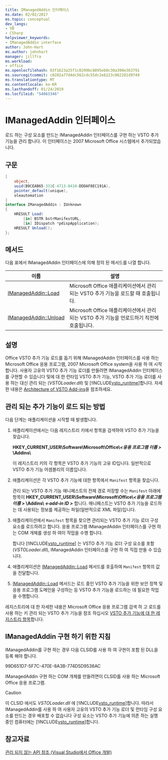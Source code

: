 ```yaml
---
title: IManagedAddin 인터페이스
ms.date: 02/02/2017
ms.topic: conceptual
dev_langs:
- VB
- CSharp
helpviewer_keywords:
- IManagedAddin interface
author: John-Hart
ms.author: johnhart
manager: jillfra
ms.workload:
- office
ms.openlocfilehash: 03f1623a25f1c0299bc8895eb0c30a390e363791
ms.sourcegitcommit: c0202a77d4dc562cdc55dc2e6223c062281d9749
ms.translationtype: MT
ms.contentlocale: ko-KR
ms.lasthandoff: 01/24/2019
ms.locfileid: "54863346"
---
```

# <a name="imanagedaddin-interface"></a>IManagedAddin 인터페이스
  로드 하는 구성 요소를 만드는 IManagedAddin 인터페이스를 구현 하는 VSTO 추가 기능을 관리 합니다. 이 인터페이스는 2007 Microsoft Office 시스템에서 추가되었습니다.  
  
## <a name="syntax"></a>구문  
  
```csharp
[  
    object,  
    uuid(B9CEAB65-331C-4713-8410-DDDAF8EC191A),  
    pointer_default(unique),  
    oleautomation  
]  
interface IManagedAddin : IUnknown  
{  
    HRESULT Load(  
        [in] BSTR bstrManifestURL,   
        [in] IDispatch *pdispApplication);  
    HRESULT Unload();  
};  
```  
  
## <a name="methods"></a>메서드  
 다음 표에서 IManagedAddin 인터페이스에 의해 정의 된 메서드를 나열 합니다.  
  
|이름|설명|  
|----------|-----------------|  
|[IManagedAddin::Load](../vsto/imanagedaddin-load.md)|Microsoft Office 애플리케이션에서 관리되는 VSTO 추가 기능을 로드할 때 호출됩니다.|  
|[IManagedAddin::Unload](../vsto/imanagedaddin-unload.md)|Microsoft Office 애플리케이션에서 관리되는 VSTO 추가 기능을 언로드하기 직전에 호출됩니다.|  
  
## <a name="remarks"></a>설명  
 Office VSTO 추가 기능 로드를 돕기 위해 IManagedAddin 인터페이스를 사용 하는 Microsoft Office 응용 프로그램, 2007 Microsoft Office system을 사용 하 여 시작 합니다. 사용자 고유의 VSTO 추가 기능 로더를 만들려면 IManagedAddin 인터페이스를 구현할 수 있습니다 및에 대 한 런타임 VSTO 추가 기능, VSTO 추가 기능 로더를 사용 하는 대신 관리 되는 (*VSTOLoader.dll*) 및 [!INCLUDE[vsto_runtime](../vsto/includes/vsto-runtime-md.md)]합니다. 자세한 내용은 [Architecture of VSTO Add-ins](../vsto/architecture-of-vsto-add-ins.md)을 참조하세요.  
  
## <a name="how-managed-add-ins-are-loaded"></a>관리 되는 추가 기능이 로드 되는 방법  
 다음 단계는 애플리케이션을 시작할 때 발생합니다.  
  
1. 애플리케이션에서는 다음 레지스트리 키에서 항목을 검색하여 VSTO 추가 기능을 찾습니다.  
  
    **HKEY_CURRENT_USER\Software\Microsoft\Office\\*\<응용 프로그램 이름 >* \Addins\\**  
  
    이 레지스트리 키의 각 항목은 VSTO 추가 기능의 고유 ID입니다. 일반적으로 VSTO 추가 기능 어셈블리의 이름입니다.  
  
2. 애플리케이션은 각 VSTO 추가 기능에 대한 항목에서 `Manifest` 항목을 찾습니다.  
  
    관리 되는 VSTO 추가 기능 매니페스트의 전체 경로 저장할 수는 `Manifest` 아래에 항목이 **HKEY_CURRENT_USER\Software\Microsoft\Office\\_\<응용 프로그램 이름 >_ \Addins\\  _\<-add-in ID >_** 합니다. 매니페스트는 VSTO 추가 기능을 로드하는 데 사용되는 정보를 제공하는 파일(일반적으로 XML 파일)입니다.  
  
3. 애플리케이션에서 `Manifest` 항목을 찾으면 관리되는 VSTO 추가 기능 로더 구성 요소를 로드하려고 합니다. 응용 프로그램 IManagedAddin 인터페이스를 구현 하는 COM 개체를 생성 하 여이 작업을 수행 합니다.  
  
    합니다 [!INCLUDE[vsto_runtime](../vsto/includes/vsto-runtime-md.md)] 는 VSTO 추가 기능 로더 구성 요소를 포함 (*VSTOLoader.dll*), IManagedAddin 인터페이스를 구현 하 여 직접 만들 수 있습니다.  
  
4. 애플리케이션은 [IManagedAddin::Load](../vsto/imanagedaddin-load.md) 메서드를 호출하여 `Manifest` 항목의 값을 전달합니다.  
  
5.  [IManagedAddin::Load](../vsto/imanagedaddin-load.md) 메서드는 로드 중인 VSTO 추가 기능을 위한 보안 정책 및 응용 프로그램 도메인을 구성하는 등 VSTO 추가 기능을 로드하는 데 필요한 작업을 수행합니다.  
  
   레지스트리에 대 한 자세한 내용은 Microsoft Office 응용 프로그램 검색 하 고 로드를 사용 하는 키 관리 되는 VSTO 추가 기능을 참조 하십시오 [VSTO 추가 기능에 대 한 레지스트리 항목](../vsto/registry-entries-for-vsto-add-ins.md)합니다.  
  
## <a name="guidance-to-implement-imanagedaddin"></a>IManagedAddin 구현 하기 위한 지침  
 IManagedAddin를 구현 하는 경우 다음 CLSID를 사용 하 여 구현이 포함 된 DLL을 등록 해야 합니다.  
  
 99D651D7-5F7C-470E-8A3B-774D5D9536AC  
  
 IManagedAddin 구현 하는 COM 개체를 만들려면이 CLSID를 사용 하는 Microsoft Office 응용 프로그램.  
  
> [!CAUTION]  
>  이 CLSID 에서도 *VSTOLoader.dll* 에 [!INCLUDE[vsto_runtime](../vsto/includes/vsto-runtime-md.md)]합니다. 따라서 IManagedAddin를 사용 하 여 사용자 고유의 VSTO 추가 기능 로더 및 런타임 구성 요소를 만드는 경우 배포할 수 없습니다 구성 요소는 VSTO 추가 기능에 의존 하는 실행 중인 컴퓨터에는 [!INCLUDE[vsto_runtime](../vsto/includes/vsto-runtime-md.md)]합니다.  
  
## <a name="see-also"></a>참고자료  
 [관리 되지 않는 API 참조 &#40;Visual Studio에서 Office 개발&#41;](../vsto/unmanaged-api-reference-office-development-in-visual-studio.md)  
